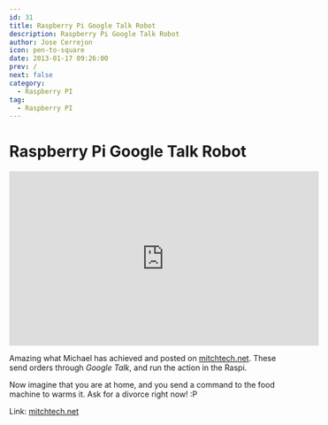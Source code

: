```yaml
---
id: 31
title: Raspberry Pi Google Talk Robot
description: Raspberry Pi Google Talk Robot
author: Jose Cerrejon
icon: pen-to-square
date: 2013-01-17 09:26:00
prev: /
next: false
category:
  - Raspberry PI
tag:
  - Raspberry PI
---
```


# Raspberry Pi Google Talk Robot

<iframe width="560" height="315" src="http://www.youtube.com/embed/vd6RlkAXWRs?rel=0" frameborder="0" allowfullscreen></iframe>

Amazing what Michael has achieved and posted on [mitchtech.net](http://mitchtech.net). These send orders through *Google Talk*, and run the action in the Raspi.

Now imagine that you are at home, and you send a command to the food machine to warms it. Ask for a divorce right now! :P

Link: [mitchtech.net](http://mitchtech.net/raspberry-pi-google-talk-robot/)
